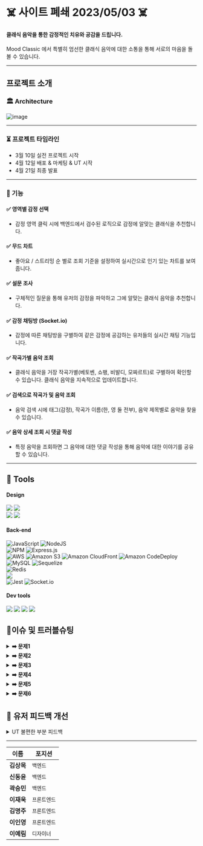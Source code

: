 # ☠️ 사이트 폐쇄 2023/05/03 ☠️

#### 클래식 음악을 통한 감정적인 치유와 공감을 드립니다.

Mood Classic 에서 특별히 엄선한 클래식 음악에 대한 소통을 통해 서로의 마음을 돌볼 수 있습니다.

---

## 프로젝트 소개

### 🏛 Architecture

![image](https://user-images.githubusercontent.com/122267164/233242245-9e39e72e-62df-4e7d-a144-f2734b0e122a.png)

<hr/>

### ⏳ 프로젝트 타임라인

- 3월 10일 실전 프로젝트 시작 
- 4월 12일 배포 & 마케팅 & UT 시작
- 4월 21일 최종 발표

<hr/>

### 🎹 기능


#### ✅ 영역별 감정 선택 

- 감정 영역 클릭 시에 백엔드에서 검수된 로직으로 감정에 알맞는 클래식을 추천합니다.

#### ✅ 무드 차트

- 좋아요 / 스트리밍 순 별로 조회 기준을 설정하여 실시간으로 인기 있는 차트를 보여줍니다.

#### ✅ 설문 조사

- 구체적인 질문을 통해 유저의 감정을 파악하고 그에 알맞는 클래식 음악을 추천합니다.

#### ✅ 감정 채팅방 (Socket.io)

- 감정에 따른 채팅방을 구별하여 같은 감정에 공감하는 유저들의 실시간 채팅 기능입니다.

#### ✅ 작곡가별 음악 조회

- 클래식 음악을 거장 작곡가별(베토벤, 쇼팽, 비발디, 모짜르트)로 구별하여 확인할 수 있습니다. 클래식 음악을 지속적으로 업데이트합니다.

#### ✅ 검색으로 작곡가 및 음악 조회

- 음악 검색 시에 태그(감정), 작곡가 이름(한, 영 둘 전부), 음악 제목별로 음악을 찾을 수 있습니다.

#### ✅ 음악 상세 조회 시 댓글 작성

- 특정 음악을 조회하면 그 음악에 대한 댓글 작성을 통해 음악에 대한 이야기를 공유할 수 있습니다.  

<hr/>

## 🔧 Tools

#### Design

<p>
  <img src="https://img.shields.io/badge/Figma-F24E1E?style=for-the-badge&logo=Figma&logoColor=white"/>
  <img src="https://img.shields.io/badge/css-1572B6?style=for-the-badge&logo=css3&logoColor=white">
<br>
  <img src="https://img.shields.io/badge/Adobe Photoshop-31A8FF?style=for-the-badge&logo=Adobe Photoshop&logoColor=white">
  <img src="https://img.shields.io/badge/Adobe Illustrator-FF9A00?style=for-the-badge&logo=Adobe Illustrator&logoColor=white">
</p>

#### Back-end


![JavaScript](https://img.shields.io/badge/javascript-%23323330.svg?style=for-the-badge&logo=javascript&logoColor=%23F7DF1E)
![NodeJS](https://img.shields.io/badge/node.js-6DA55F?style=for-the-badge&logo=node.js&logoColor=white)
<br>
![NPM](https://img.shields.io/badge/NPM-%23000000.svg?style=for-the-badge&logo=npm&logoColor=white)
![Express.js](https://img.shields.io/badge/express.js-%23404d59.svg?style=for-the-badge&logo=express&logoColor=%2361DAFB)
<br>
![AWS](https://img.shields.io/badge/AWS-%23FF9900.svg?style=for-the-badge&logo=amazon-aws&logoColor=white)
![Amazon S3](https://img.shields.io/badge/Amazon%20S3-Latest-orange)
![Amazon CloudFront](https://img.shields.io/badge/Amazon%20CloudFront-Latest-orange)
![Amazon CodeDeploy](https://img.shields.io/badge/Amazon%20CodeDeploy-Latest-orange)
<br>
![MySQL](https://img.shields.io/badge/mysql-%2300f.svg?style=for-the-badge&logo=mysql&logoColor=white)
![Sequelize](https://img.shields.io/badge/Sequelize-52B0E7?style=for-the-badge&logo=Sequelize&logoColor=white)
<br>
![Redis](https://img.shields.io/badge/redis-%23DD0031.svg?style=for-the-badge&logo=redis&logoColor=white)
<br>
<img src="https://img.shields.io/badge/JSON Web Tokens-000000?style=for-the-badge&logo=JSON Web Tokens&logoColor=white">
<br>
![Jest](https://img.shields.io/badge/Jest-C21325?style=for-the-badge&logo=Jest&logoColor=white)
![Socket.io](https://img.shields.io/badge/Socket.io-black?style=for-the-badge&logo=socket.io&badgeColor=010101)


#### Dev tools

<p> 
  <img src="https://img.shields.io/badge/Visual%20Studio%20Code-0078d7.svg?style=for-the-badge&logo=visual-studio-code&logoColor=white">
  <img src="https://img.shields.io/badge/git-%23F05033.svg?style=for-the-badge&logo=git&logoColor=white">
  <img src="https://img.shields.io/badge/github-%23121011.svg?style=for-the-badge&logo=github&logoColor=white">
  <img src="https://img.shields.io/badge/github%20actions-%232671E5.svg?style=for-the-badge&logo=githubactions&logoColor=white">
<br>

## 🧨이슈 및 트러블슈팅

<details>
<summary><b>➡️ 문제1</b></summary>
  
> **문제** : redis 무한 루프 문제
>
> **해결** : ![image](https://user-images.githubusercontent.com/63998542/231757396-78c3cc6b-60fa-4bfe-b369-2e94844b3853.png)

  
</details>

<details>
<summary><b>➡️ 문제2</b></summary>
  
> **문제** : 카카오 로그인시 프론트와 백엔드 분업
>
> **해결** : ![image](https://user-images.githubusercontent.com/63998542/231757738-2a69d378-87b1-4989-a84c-71e1955c2a24.png)
</details>

<details>
<summary><b>➡️ 문제3</b></summary>
  
> **문제** : 응답 시간이 너무 오래걸리는 로직
>
> **해결** : ![image](https://user-images.githubusercontent.com/63998542/231757993-4ea0944d-0c89-410b-a8f2-d6fd42ee57f6.png)
</details>

<details>
<summary><b>➡️ 문제4</b></summary>
  
> **문제** : 음악의 분위기를 태그로 저장하여 검색에서 사용할 수 있게 구현
>
> **해결** : ![image](https://user-images.githubusercontent.com/122267164/233242603-5bfba9a2-6311-4700-af6f-8510e28ee352.png)
</details>

<details>
<summary><b>➡️ 문제5</b></summary>
  
> **문제** : 클래식 음악에 감정 결합하기
>
> **해결** : ![image](https://user-images.githubusercontent.com/122267164/233242713-1bc27497-0d37-47b3-a991-72a2179760de.png)
</details>

<details>
<summary><b>➡️ 문제6</b></summary>
  
> **문제** : LAP(layerd architecture pattern) 환경에서 테스트 코드 작성시 DB Mocking 문제
>
> **해결** : LAP (layered architecture pattern) 아키텍쳐 환경에서의 repository layer 테스트 코드 작성시, repository layer에서 sequelize-cli 의 model 을 직접 가져와 사용하고 있었습니다. sequelize module에 의존하고 있는 repository layer 의 코드를 constructor injection 방식의 의존성 주입을 통해 테스트 코드 작성을 가능하게 했습니다. 

</details>

## 📃 유저 피드백 개선

<details>
<summary> UT 불편한 부분 피드백 </summary>
  <div markdown="1">

****총 피드백 90개 중, 반영 피드백 68개
( 중복 및  유효하지 않은 피드백 제거 하였습니다)****

- 기능적 오류 부분 validation 등
- 유저 UI를 위한 CSS 개선
- 서비스의 만족도를 높이기 위한 개선
</details>
  
<hr>

| 이름       | 포지션       | 
| ---------- | ------------ | 
| **김상목** | `백엔드` | 
| **신동윤** | `백엔드` |
| **곽승민** | `백엔드` | 
| **이재욱** | `프론트엔드` | 
| **김명주** | `프론트엔드` | 
| **이인영** | `프론트엔드` | 
| **이예림** | `디자이너` |
